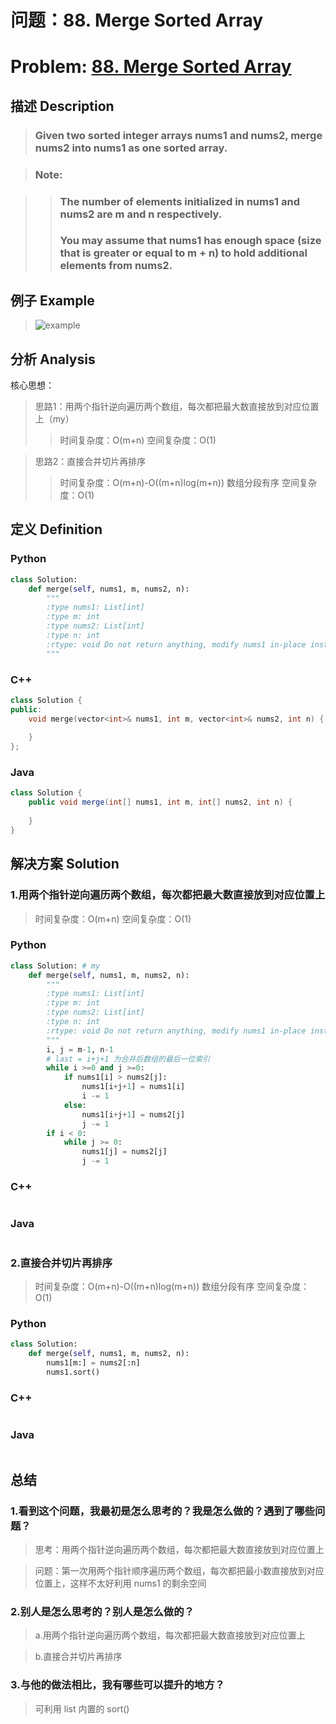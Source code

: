 
# 问题：88. Merge Sorted Array
# Problem: [88. Merge Sorted Array](https://leetcode.com/problems/merge-sorted-array/description/)

## 描述 Description
> ### Given two sorted integer arrays nums1 and nums2, merge nums2 into nums1 as one sorted array.

> ### Note:

>> ### The number of elements initialized in nums1 and nums2 are m and n respectively.
>> ### You may assume that nums1 has enough space (size that is greater or equal to m + n) to hold additional elements from nums2.

## 例子 Example

> ![example](https://github.com/Decalogue/AlgorithmMap/blob/master/img/leetcode/88.png "example")

## 分析 Analysis

核心思想：
> 思路1：用两个指针逆向遍历两个数组，每次都把最大数直接放到对应位置上（my）
>> 时间复杂度：O(m+n)
>> 空间复杂度：O(1)

> 思路2：直接合并切片再排序
>> 时间复杂度：O(m+n)-O((m+n)log(m+n)) 数组分段有序
>> 空间复杂度：O(1)

## 定义 Definition

### Python


```python
class Solution:
    def merge(self, nums1, m, nums2, n):
        """
        :type nums1: List[int]
        :type m: int
        :type nums2: List[int]
        :type n: int
        :rtype: void Do not return anything, modify nums1 in-place instead.
        """
```

### C++

```c++
class Solution {
public:
    void merge(vector<int>& nums1, int m, vector<int>& nums2, int n) {
        
    }
};
```

### Java

```java
class Solution {
    public void merge(int[] nums1, int m, int[] nums2, int n) {
        
    }
}
```

## 解决方案 Solution

### 1.用两个指针逆向遍历两个数组，每次都把最大数直接放到对应位置上

> 时间复杂度：O(m+n)
> 空间复杂度：O(1)

### Python


```python
class Solution: # my
    def merge(self, nums1, m, nums2, n):
        """
        :type nums1: List[int]
        :type m: int
        :type nums2: List[int]
        :type n: int
        :rtype: void Do not return anything, modify nums1 in-place instead.
        """
        i, j = m-1, n-1
        # last = i+j+1 为合并后数组的最后一位索引 
        while i >=0 and j >=0:
            if nums1[i] > nums2[j]:
                nums1[i+j+1] = nums1[i]
                i -= 1
            else:
                nums1[i+j+1] = nums2[j]
                j -= 1
        if i < 0:
            while j >= 0:
                nums1[j] = nums2[j]
                j -= 1
```

### C++

```c++

```

### Java

```java

```

### 2.直接合并切片再排序

> 时间复杂度：O(m+n)-O((m+n)log(m+n)) 数组分段有序
> 空间复杂度：O(1)

### Python


```python
class Solution:
    def merge(self, nums1, m, nums2, n):
        nums1[m:] = nums2[:n]
        nums1.sort()
```

### C++

```c++

```

### Java

```Java

```

## 总结

### 1.看到这个问题，我最初是怎么思考的？我是怎么做的？遇到了哪些问题？
> 思考：用两个指针逆向遍历两个数组，每次都把最大数直接放到对应位置上

> 问题：第一次用两个指针顺序遍历两个数组，每次都把最小数直接放到对应位置上，这样不太好利用 nums1 的剩余空间

### 2.别人是怎么思考的？别人是怎么做的？
> a.用两个指针逆向遍历两个数组，每次都把最大数直接放到对应位置上

> b.直接合并切片再排序

### 3.与他的做法相比，我有哪些可以提升的地方？
> 可利用 list 内置的 sort()


```python

```
